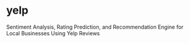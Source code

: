 # yelp
Sentiment Analysis, Rating Prediction, and Recommendation Engine for Local Businesses Using Yelp Reviews 
